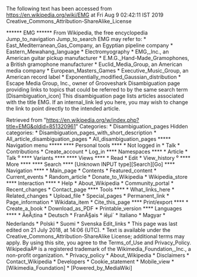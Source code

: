 The following text has been accessed from https://en.wikipedia.org/wiki/EMG at Fri Aug 9 02:42:11 IST 2019
Creative_Commons_Attribution-ShareAlike_License




















****** EMG ******
From Wikipedia, the free encyclopedia
Jump_to_navigation Jump_to_search
EMG may refer to:
    * East_Mediterranean_Gas_Company, an Egyptian pipeline company
    * Eastern_Mewahang_language
    * Electromyography
    * EMG,_Inc., an American guitar pickup manufacturer
    * E.M.G._Hand-Made_Gramophones, a British gramophone manufacturer
    * Euclid_Media_Group, an American media company
    * European_Masters_Games
    * Executive_Music_Group, an American record label
    * Exponentially_modified_Gaussian_distribution
    * Escape Media Group, Inc., owner of Grooveshark
                      Disambiguation page providing links to topics that could
                      be referred to by the same search term
[Disambiguation_icon] This disambiguation page lists articles associated with
                      the title EMG.
                      If an internal_link led you here, you may wish to change
                      the link to point directly to the intended article.

Retrieved from "https://en.wikipedia.org/w/index.php?title=EMG&oldid=851320961"
Categories:
    * Disambiguation_pages
Hidden categories:
    * Disambiguation_pages_with_short_description
    * All_article_disambiguation_pages
    * All_disambiguation_pages
***** Navigation menu *****
**** Personal tools ****
    * Not logged in
    * Talk
    * Contributions
    * Create_account
    * Log_in
**** Namespaces ****
    * Article
    * Talk
⁰
**** Variants ****
**** Views ****
    * Read
    * Edit
    * View_history
⁰
**** More ****
**** Search ****
[Unknown INPUT type][Search][Go]
**** Navigation ****
    * Main_page
    * Contents
    * Featured_content
    * Current_events
    * Random_article
    * Donate_to_Wikipedia
    * Wikipedia_store
**** Interaction ****
    * Help
    * About_Wikipedia
    * Community_portal
    * Recent_changes
    * Contact_page
**** Tools ****
    * What_links_here
    * Related_changes
    * Upload_file
    * Special_pages
    * Permanent_link
    * Page_information
    * Wikidata_item
    * Cite_this_page
**** Print/export ****
    * Create_a_book
    * Download_as_PDF
    * Printable_version
**** Languages ****
    * ÄeÅ¡tina
    * Deutsch
    * FranÃ§ais
    * íêµ­ì´
    * Italiano
    * Magyar
    * Nederlands
    * Polski
    * Suomi
    * Svenska
Edit_links
    * This page was last edited on 21 July 2018, at 14:06 (UTC).
    * Text is available under the Creative_Commons_Attribution-ShareAlike
      License; additional terms may apply. By using this site, you agree to the
      Terms_of_Use and Privacy_Policy. WikipediaÂ® is a registered trademark of
      the Wikimedia_Foundation,_Inc., a non-profit organization.
    * Privacy_policy
    * About_Wikipedia
    * Disclaimers
    * Contact_Wikipedia
    * Developers
    * Cookie_statement
    * Mobile_view
    * [Wikimedia_Foundation]
    * [Powered_by_MediaWiki]
